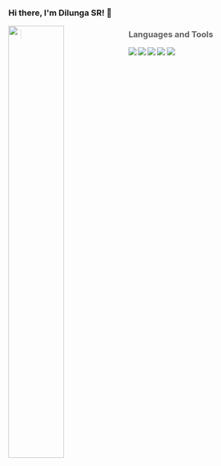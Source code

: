 ### Hi there, I'm Dilunga SR! 👋


<img align="left"  width="47%" src="https://github-readme-stats.vercel.app/api?username=dilungasr&show_icons=true&theme=radical">


> ### Languages and Tools
<img align="left" src="https://img.shields.io/badge/go-%2300ADD8.svg?style=for-the-badge&logo=go&logoColor=white">
<img align="left" src="https://img.shields.io/badge/javascript-%23323330.svg?style=for-the-badge&logo=javascript&logoColor=%23F7DF1E">
<img align="left"  src="https://img.shields.io/badge/css3-%231572B6.svg?style=for-the-badge&logo=css3&logoColor=white">
<img  src="https://img.shields.io/badge/html5-%23E34F26.svg?style=for-the-badge&logo=html5&logoColor=white">

<img  src="https://img.shields.io/badge/vuejs-%2335495e.svg?style=for-the-badge&logo=vuedotjs&logoColor=%234FC08D">


<!--
**dilungasr/dilungasr** is a ✨ _special_ ✨ repository because its `README.md` (this file) appears on your GitHub profile.

Here are some ideas to get you started:

- 🔭 I’m currently working on ...
- 🌱 I’m currently learning ...
- 👯 I’m looking to collaborate on ...
- 🤔 I’m looking for help with ...
- 💬 Ask me about ...
- 📫 How to reach me: ...
- 😄 Pronouns: ...
- ⚡ Fun fact: ...
-->
